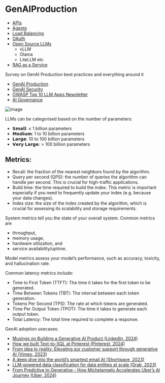 # GenAIProduction

- [APIs](https://github.com/harirajeev/GenAIProduction/blob/main/APIs.md)
- [Agents](https://github.com/harirajeev/GenAIProduction/blob/main/Agents.md)
- [Load Balancing](https://github.com/harirajeev/GenAIProduction/blob/main/loadbalancing.md) <br>
- [OAuth](https://github.com/harirajeev/GenAIProduction/blob/main/oauth.md)
- [Open Source LLMs](https://github.com/harirajeev/GenAIProduction/blob/main/OpenSourceLibs.md)
  - vLLM
  - Olama
  - LiteLLM etc
- [RAG as a Service](https://github.com/harirajeev/GenAIProduction/blob/main/RAGasService.md)
  
Survey on GenAI Production best practices and everything around it
- [GenAI Production](https://github.com/harirajeev/GenAIProduction/blob/main/GenAIProduction.md)
- [GenAI Security](https://github.com/harirajeev/GenAIProduction/blob/main/GenAISecurity.md)
- [OWASP Top 10 LLM Apps Newsletter](https://llmtop10.beehiiv.com/)
- [AI Governance](https://github.com/harirajeev/GenAIProduction/blob/main/AI%20Governance.md)

![image](https://github.com/user-attachments/assets/010d553d-c53d-42e0-bbc4-2e02373964fc)


LLMs can be categorised based on the number of parameters:
- 𝗦𝗺𝗮𝗹𝗹: ≤ 1 billion parameters
- 𝗠𝗲𝗱𝗶𝘂𝗺: 1 to 10 billion parameters
- 𝗟𝗮𝗿𝗴𝗲: 10 to 100 billion parameters
- 𝗩𝗲𝗿𝘆 𝗟𝗮𝗿𝗴𝗲: > 100 billion parameters

## Metrics:  
- Recall: the fraction of the nearest neighbors found by the algorithm.
- Query per second (QPS): the number of queries the algorithm can handle per second. This is crucial for high-traffic applications.
- Build time: the time required to build the index. This metric is important especially if you need to frequently update your index (e.g. because your data changes).
- Index size: the size of the index created by the algorithm, which is crucial for assessing its scalability and storage requirements.

System metrics tell you the state of your overall system. Common metrics are 
- throughput,
- memory usage,
- hardware utilization, and
- service availability/uptime.

Model metrics assess your model’s performance, such as accuracy, toxicity, and hallucination rate.

Common latency metrics include:
  - Time to First Token (TTFT): The time it takes for the first token to be generated.
  - Time Between Tokens (TBT): The interval between each token generation.
  - Tokens Per Second (TPS): The rate at which tokens are generated.
  - Time Per Output Token (TPOT): The time it takes to generate each output token.
  - Total Latency: The total time required to complete a response.
  
GenAI adoption usecases:
- [Musings on Building a Generative AI Product (LinkedIn, 2024)](https://www.linkedin.com/blog/engineering/generative-ai/musings-on-building-a-generative-ai-product?_l=en_US)
- [How we built Text-to-SQL at Pinterest (Pinterest, 2024)](https://medium.com/pinterest-engineering/how-we-built-text-to-sql-at-pinterest-30bad30dabff)
- [From idea to reality: Elevating our customer support through generative AI (Vimeo, 2023)](https://medium.com/vimeo-engineering-blog/from-idea-to-reality-elevating-our-customer-support-through-generative-ai-101a2c5ea680)
- [A deep dive into the world’s smartest email AI (Shortwave, 2023)](https://www.shortwave.com/blog/deep-dive-into-worlds-smartest-email-ai/)
- [LLM-powered data classification for data entities at scale (Grab, 2023)](https://engineering.grab.com/llm-powered-data-classification)
- [From Predictive to Generative - How Michelangelo Accelerates Uber’s AI Journey (Uber, 2024)](https://www.uber.com/blog/from-predictive-to-generative-ai/)
